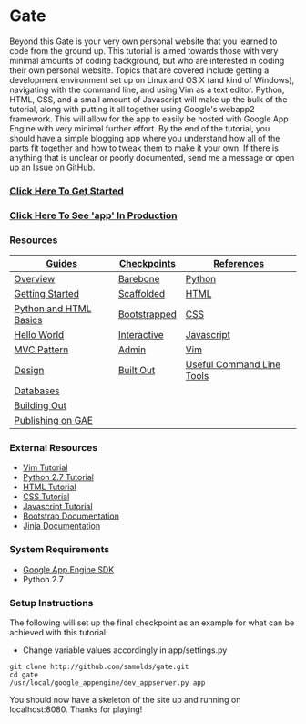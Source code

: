 # Gate
Beyond this Gate is your very own personal website that you learned to code from the
ground up. This tutorial is aimed towards those with very minimal amounts of coding
background, but who are interested in coding their own personal website. Topics that
are covered include getting a development environment set up on Linux and OS X (and
kind of Windows), navigating with the command line, and using Vim as a text editor.
Python, HTML, CSS, and a small amount of Javascript will make up the bulk of the
tutorial, along with putting it all together using Google's webapp2 framework. This
will allow for the app to easily be hosted with Google App Engine with very minimal
further effort. By the end of the tutorial, you should have a simple blogging app
where you understand how all of the parts fit together and how to tweak them to make
it your own. If there is anything that is unclear or poorly documented, send me a
message or open up an Issue on GitHub.


### [Click Here To Get Started](http://samolds.github.io/gate)
### [Click Here To See 'app' In Production](http://gate-example.appspot.com)


### Resources
[Guides](http://samolds.github.io/gate) | [Checkpoints](checkpoints) | [References](http://samolds.github.io/gate)
--- | --- | ---
[Overview](http://samolds.github.io/gate) | [Barebone](checkpoints/1-barebone) | [Python](http://samolds.github.io/gate)
[Getting Started](http://samolds.github.io/gate) | [Scaffolded](checkpoints/2-scaffolded) | [HTML](http://samolds.github.io/gate)
[Python and HTML Basics](http://samolds.github.io/gate) | [Bootstrapped](checkpoints/3-bootstrapped) | [CSS](http://samolds.github.io/gate)
[Hello World](http://samolds.github.io/gate) | [Interactive](checkpoints/4-interactive) | [Javascript](http://samolds.github.io/gate)
[MVC Pattern](http://samolds.github.io/gate) | [Admin](checkpoints/5-admin) | [Vim](http://samolds.github.io/gate)
[Design](http://samolds.github.io/gate) | [Built Out](app) | [Useful Command Line Tools](http://samolds.github.io/gate)
[Databases](http://samolds.github.io/gate) | |
[Building Out](http://samolds.github.io/gate) | |
[Publishing on GAE](http://samolds.github.io/gate) | |


### External Resources
* [Vim Tutorial](http://vim.wikia.com/wiki/Tutorial)
* [Python 2.7 Tutorial](http://docs.python.org/2/tutorial)
* [HTML Tutorial](http://www.codecademy.com/en/tracks/web)
* [CSS Tutorial](http://www.csstutorial.net/css-intro/introductioncss-part1.php)
* [Javascript Tutorial](http://www.codecademy.com/en/tracks/javascript)
* [Bootstrap Documentation](http://getbootstrap.com/css)
* [Jinja Documentation](http://jinja.pocoo.org/docs/dev/templates)


### System Requirements
* [Google App Engine SDK](http://developers.google.com/appengine/downloads)
* Python 2.7


### Setup Instructions
The following will set up the final checkpoint as an example for what can be
achieved with this tutorial:

* Change variable values accordingly in app/settings.py

```
git clone http://github.com/samolds/gate.git
cd gate
/usr/local/google_appengine/dev_appserver.py app
```

You should now have a skeleton of the site up and running on localhost:8080.
Thanks for playing!
